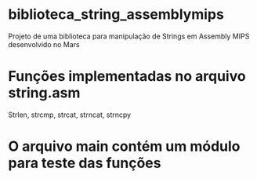 # biblioteca_string_assemblymips
Projeto de uma biblioteca para manipulação de Strings em Assembly MIPS desenvolvido no Mars

# Funções implementadas no arquivo string.asm
Strlen, strcmp, strcat, strncat, strncpy

# O arquivo main contém um módulo para teste das funções
